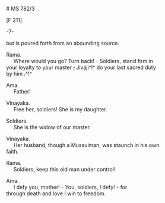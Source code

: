 # MS 782/3

[F 211]

-7-

but is poured forth from an abounding source. 

Rama. \
&nbsp;&nbsp;&nbsp;&nbsp;&nbsp;Where would you go? Turn back! - Soldiers, stand firm in \
your loyalty to your master ~~,~~ Jivaji^!^ do your last sacred duty \
by him ~~.~~^!^

Ama. \
&nbsp;&nbsp;&nbsp;&nbsp;&nbsp;Father! 

Vinayaka. \
&nbsp;&nbsp;&nbsp;&nbsp;&nbsp;Free her, soldiers! She is my daughter. 

Soldiers. \
&nbsp;&nbsp;&nbsp;&nbsp;&nbsp;She is the widow of our master. 

Vinayaka. \
&nbsp;&nbsp;&nbsp;&nbsp;&nbsp;Her husband, though a Mussulman, was staunch in his own \
faith. 

Rama. \
&nbsp;&nbsp;&nbsp;&nbsp;&nbsp;Soldiers, keep this old man under control! 

Ama. \
&nbsp;&nbsp;&nbsp;&nbsp;&nbsp;I defy you, mother! - You, soldiers, I defy! - for \
through death and love I win to freedom.
